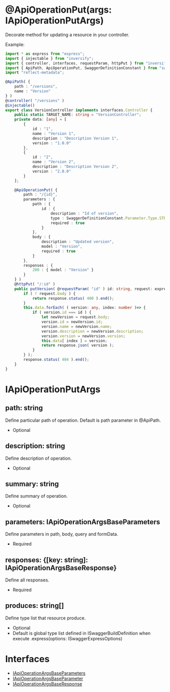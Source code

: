 # @ApiOperationPut(args: IApiOperationPutArgs)
Decorate method for updating a resource in your controller.

Example:

```ts
import * as express from "express";
import { injectable } from "inversify";
import { controller, interfaces, requestParam, httpPut } from "inversify-express-utils";
import { ApiPath, ApiOperationPut, SwaggerDefinitionConstant } from "swagger-express-ts";
import "reflect-metadata";

@ApiPath( {
    path : "/versions",
    name : "Version"
} )
@controller( "/versions" )
@injectable()
export class VersionController implements interfaces.Controller {
    public static TARGET_NAME: string = "VersionController";
    private data: [any] = [
        {
            id : "1",
            name : "Version 1",
            description : "Description Version 1",
            version : "1.0.0"
        },
        {
            id : "2",
            name : "Version 2",
            description : "Description Version 2",
            version : "2.0.0"
        }
    ];

    @ApiOperationPut( {
        path : "/{id}",
        parameters : {
            path : {
                id : {
                    description : "Id of version",
                    type : SwaggerDefinitionConstant.Parameter.Type.STRING,
                    required : true
                }
            },
            body : {
                description : "Updated version",
                model : "Version",
                required : true
            }
        },
        responses : {
            200 : { model : "Version" }
        }
    } )
    @httpPut( "/:id" )
    public putVersion( @requestParam( "id" ) id: string, request: express.Request, response: express.Response, next: express.NextFunction ): void {
        if ( ! request.body ) {
            return response.status( 400 ).end();
        }
        this.data.forEach( ( version: any, index: number )=> {
            if ( version.id === id ) {
                let newVersion = request.body;
                version.id = newVersion.id;
                version.name = newVersion.name;
                version.description = newVersion.description;
                version.version = newVersion.version;
                this.data[ index ] = version;
                return response.json( version );
            }
        } );
        response.status( 404 ).end();
    }
}

```

# IApiOperationPutArgs

## path: string
Define particular path of operation. Default is path parameter in @ApiPath.
- Optional

## description: string
Define description of operation.
- Optional

## summary: string
Define summary of operation.
- Optional

## parameters: IApiOperationArgsBaseParameters
Define parameters in path, body, query and formData.
- Required

## responses: {[key: string]: IApiOperationArgsBaseResponse}
Define all responses.
- Required

## produces: string[]
Define type list that resource produce.
- Optional
- Default is global type list defined in ISwaggerBuildDefinition when execute .express(options: ISwaggerExpressOptions)

# Interfaces

- [IApiOperationArgsBaseParameters](https://github.com/olivierlsc/swagger-express-ts/blob/master/wiki/i-api-operation-args-base-parameters.md)
- [IApiOperationArgsBaseParameter](https://github.com/olivierlsc/swagger-express-ts/blob/master/wiki/i-api-operation-args-base-parameter.md)
- [IApiOperationArgsBaseResponse](https://github.com/olivierlsc/swagger-express-ts/blob/alpha/wiki/i-api-operation-args-base-response.md)
